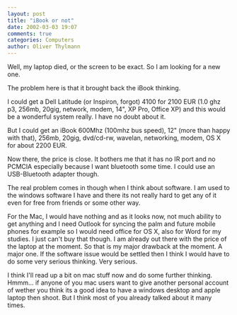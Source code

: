 ```yaml
---
layout: post
title: "iBook or not"
date: 2002-03-03 19:07
comments: true
categories: Computers
author: Oliver Thylmann
---
```



Well, my laptop died, or the screen to be exact. So I am looking for a new one.

The problem here is that it brought back the iBook thinking.

I could get a Dell Latitude (or Inspiron, forgot) 4100 for 2100 EUR (1.0 ghz p3, 256mb, 20gig, network, modem, 14&quot;, XP Pro, Office XP) and this would be a wonderful system really. I have no doubt about it.

But I could get an iBook 600Mhz (100mhz bus speed), 12&quot; (more than happy with that), 256mb, 20gig, dvd/cd-rw, wavelan, networking, modem, OS X for about 2200 EUR.

Now there, the price is close. It bothers me that it has no IR port and no PCMCIA especially because I want bluetooth some time. I could use an USB-Bluetooth adapter though. 

The real problem comes in though when I think about software. I am used to the windows software I have and there its not really hard to get any of it even for free from friends or some other way.

For the Mac, I would have nothing and as it looks now, not much ability to get anything and I need Outlook for syncing the palm and future mobile phones for example so I would need office for OS X, also for Word for my studies. I just can't buy that though. I am already out there with the price of the laptop at the moment. So that is my major drawback at the moment. A major one. If the software issue would be settled then I think I would have to do some very serious thinking. Very serious.

I think I'll read up a bit on mac stuff now and do some further thinking. Hmmm... if anyone of you mac users want to give another personal account of wether you think its a good idea to have a windows desktop and apple laptop then shoot. But I think most of you already talked about it many times.



